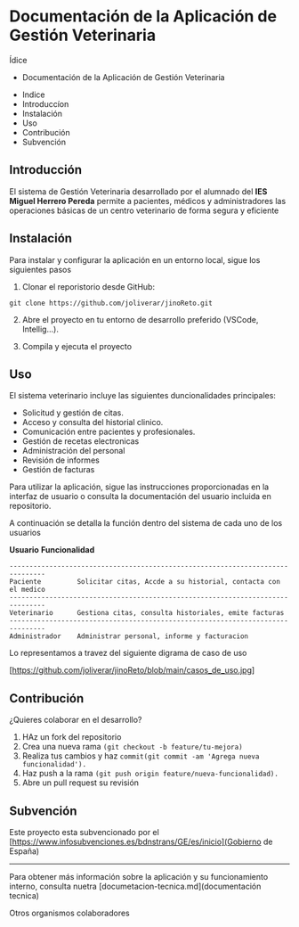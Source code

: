 # Documentación de la Aplicación de Gestión Veterinaria
Ídice
 
- Documentación de la Aplicación de Gestión Veterinaria
* Indice
* Introduccíon
* Instalación
* Uso
* Contribución
* Subvención

## Introducción

El sistema de Gestión Veterinaria desarrollado por el alumnado del **IES Miguel Herrero Pereda** permite a pacientes, médicos y administradores las operaciones básicas de un centro veterinario de forma segura y eficiente

## Instalación

Para instalar y configurar la aplicación en un entorno local, sigue los siguientes pasos

1. Clonar el reporistorio desde GitHub:

``` git clone https://github.com/joliverar/jinoReto.git ```

2. Abre el proyecto en tu entorno de desarrollo preferido (VSCode, Intellig...).

3. Compila y ejecuta el proyecto

## Uso

El sistema veterinario incluye las siguientes duncionalidades principales:

* Solicitud y gestión de citas.
* Acceso y consulta del historial clinico.
* Comunicación entre pacientes y profesionales.
* Gestión de recetas electronicas
* Administración del personal
* Revisión de informes
* Gestión de facturas

Para utilizar la aplicación, sigue las instrucciones proporcionadas en la interfaz de usuario o consulta la documentación del usuario incluida en repositorio.

A continuación se detalla la función dentro del sistema de cada uno de los usuarios

  **Usuario**            **Funcionalidad**
```
-------------------------------------------------------------------------------
Paciente         Solicitar citas, Accde a su historial, contacta con el medico
-------------------------------------------------------------------------------
Veterinario      Gestiona citas, consulta historiales, emite facturas
-------------------------------------------------------------------------------
Administrador    Administrar personal, informe y facturacion
```
Lo representamos a travez del siguiente digrama de caso de uso

 [https://github.com/joliverar/jinoReto/blob/main/casos_de_uso.jpg]



## Contribución

¿Quieres colaborar en el desarrollo?

1. HAz un fork del repositorio
2. Crea una nueva rama ```(git checkout -b feature/tu-mejora) ```
3. Realiza tus cambios y haz ```commit(git commit -am 'Agrega nueva funcionalidad').```
4. Haz push a la rama ```(git push origin feature/nueva-funcionalidad).```
5. Abre un pull request su revisión

## Subvención

Este proyecto esta subvencionado por el [https://www.infosubvenciones.es/bdnstrans/GE/es/inicio](Gobierno de España)

---

Para obtener más información sobre la aplicación y su funcionamiento interno, consulta nuetra [documetacion-tecnica.md](documentación tecnica)

Otros organismos colaboradores


<img href ='[https://www.educantabria.es/documents/8911298/8913497/logoIESMHP.png]'>
